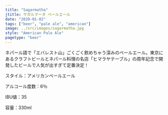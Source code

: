 ```yaml
---
title: "Sagarmatha"
jtitle: サガルマータ ペールエール
date: "2020-01-02"
tags: ["beer", "pale ale", "american"]
image: ../src/images/sagarmatha.jpg
style: "American Pale Ale"
pagetype: "beer"
---
```


ネパール語で「エバレスト山」ごくごく飲めちゃう深みのペールエール。東京にあるクラフトビールとネパール料理の名店「ヒマラヤテーブル」の周年記念で開発したビールで人気が出すぎて定番決定！

スタイル：アメリカンペールエール

アルコール度数：6％

IBU値：35

容量：330ml